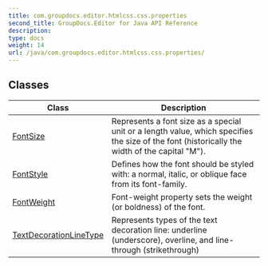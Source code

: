 ```yaml
---
title: com.groupdocs.editor.htmlcss.css.properties
second_title: GroupDocs.Editor for Java API Reference
description: 
type: docs
weight: 14
url: /java/com.groupdocs.editor.htmlcss.css.properties/
---
```


## Classes

| Class | Description |
| --- | --- |
| [FontSize](../com.groupdocs.editor.htmlcss.css.properties/fontsize) | Represents a font size as a special unit or a length value, which specifies the size of the font (historically the width of the capital "M"). |
| [FontStyle](../com.groupdocs.editor.htmlcss.css.properties/fontstyle) | Defines how the font should be styled with: a normal, italic, or oblique face from its font-family. |
| [FontWeight](../com.groupdocs.editor.htmlcss.css.properties/fontweight) | Font-weight property sets the weight (or boldness) of the font. |
| [TextDecorationLineType](../com.groupdocs.editor.htmlcss.css.properties/textdecorationlinetype) | Represents types of the text decoration line: underline (underscore), overline, and line-through (strikethrough) |
